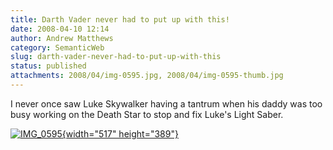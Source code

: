 ```yaml
---
title: Darth Vader never had to put up with this!
date: 2008-04-10 12:14
author: Andrew Matthews
category: SemanticWeb
slug: darth-vader-never-had-to-put-up-with-this
status: published
attachments: 2008/04/img-0595.jpg, 2008/04/img-0595-thumb.jpg
---
```


I never once saw Luke Skywalker having a tantrum when his daddy was too busy working on the Death Star to stop and fix Luke's Light Saber.

[![IMG\_0595]({static}2008/04/img-0595-thumb.jpg){width="517" height="389"}]({static}2008/04/img-0595.jpg)
